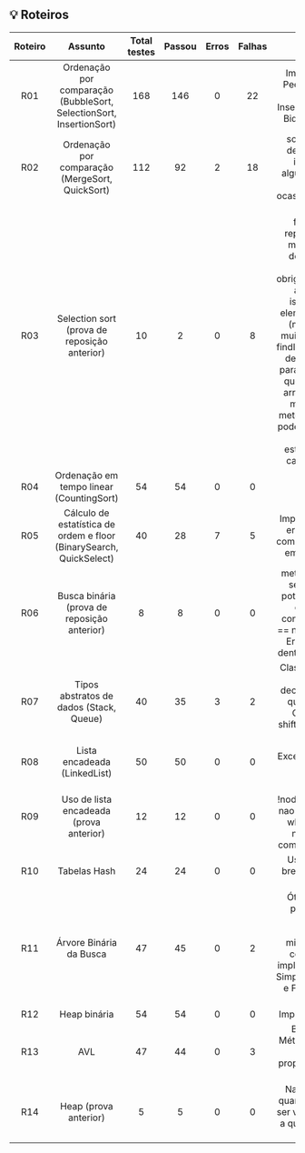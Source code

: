 ## 💡 Roteiros

Roteiro | Assunto | Total testes | Passou | Erros | Falhas | Comentário
:--: | :--: | :--: | :--: | :--: | :--: | :--:
R01  | Ordenação por comparação (BubbleSort, SelectionSort, InsertionSort) | 168 | 146 | 0 | 22 | Implementação Boa! 1. Pequenos problemas de implementação no InsertionSort, BubbleSort e BidirectionalBubbleSort.
R02  | Ordenação por comparação (MergeSort, QuickSort) | 112 | 92 | 2 | 18 | somou APPLICATIONS dentro de mergeSort e insertionSort; errou algumas verificações em HybridMergeSort ocasionando outOfBounds.
R03  | Selection sort (prova de reposição anterior) | 10 | 2 | 0 | 8 | Metodo findIndexFirstOrder representa o calculo do menor do array, e nao deveria ter parametro smallest porque obrigatoriamente iria varrer array todo. Metodo isKOrderEst compara elementos de tres indices (muito confuso e sem muito propósito). Metodo findIndexOrder nao deveria dereber leftIndex como parametro porque ele tem que procurar por todo o array (que nao pode ser modificado). o for do metodo getOrderStatistics poderia ser de 2 em diante porque a primeira estatistica de odem já é calculada antes do for.
R04  | Ordenação em tempo linear (CountingSort) | 54 | 54 | 0 | 0 | Sem comentários
R05  | Cálculo de estatística de ordem e floor (BinarySearch, QuickSelect) | 40 | 28 | 7 | 5 | Implementação confusa e errada do floor e quick com o uso de muitos return em um mesmo método.
R06  | Busca binária (prova de reposição anterior) | 8 | 8 | 0 | 0 | metodos nao precisavam ser estáticos. Metodo potencia só precisava de dois parametros. A condicao (resultPotencia == numero) nao precisava. Era so verificar se tava dentro da margem de erro.
R07  | Tipos abstratos de dados (Stack, Queue)  | 40 | 35 | 3 | 2 | Classe CircularQueue: No dequeue faltou decrementar os elements quando (head == tail). Classe QueueImpl o shiftLeft deveria ir até o i < tail.
R08  | Lista encadeada (LinkedList)  | 50 | 50 | 0 | 0 | Excelente implementação . Parabéns :)
R09  | Uso de lista encadeada (prova anterior)  | 12 | 12 | 0 | 0 | A condicao !nodeAux.getNext().isNIL() nao deveria fazer parte do while mais interno. E o nodeAux deveria ter começado com node.next.
R10  | Tabelas Hash | 24 | 24 | 0 | 0 |  Uso desnecessário de break, má prática quanto ao uso abusivo.
R11  | Árvore Binária da Busca | 47 | 45 | 0 | 2 |Ótima implementação, parabéns! BSTImpl - predecessor usa o maximum e não o minimum. Só teve essa confusão. De resto, a implementação está ótima. SimpleBSTManipulationImp e FloorCeilBSTImpl bem implementadas.
R12  | Heap binária | 54 | 54 | 0 | 0 |Implementação excelente.
R13  | AVL | 47 | 44 | 0 | 3 |  Boa implementação. Método para verificar se a árvore viola as propriedades de AVL falha em alguns casos.
R14  | Heap (prova anterior) | 5 | 5 | 0 | 0 | Nao funciona quando a quantidade de ingressos a ser vendida é maior do que a quantidade de assentos disponiveis.
